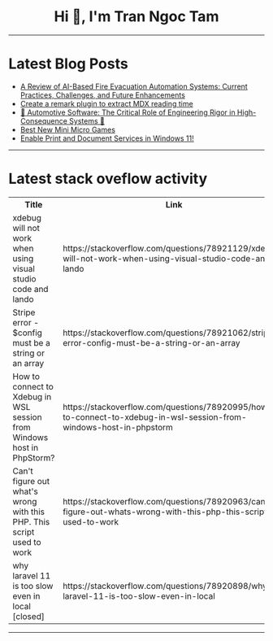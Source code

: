 <h1 align="center">Hi 👋, I'm Tran Ngoc Tam</h1>

---

# Latest Blog Posts 
<!-- BLOG-POST-LIST:START -->
- [A Review of AI-Based Fire Evacuation Automation Systems: Current Practices, Challenges, and Future Enhancements](https://dev.to/tahirriqball/a-review-of-ai-based-fire-evacuation-automation-systems-current-practices-challenges-and-future-enhancements-4da2)
- [Create a remark plugin to extract MDX reading time](https://dev.to/logto/create-a-remark-plugin-to-extract-mdx-reading-time-5d2h)
- [🚗 Automotive Software: The Critical Role of Engineering Rigor in High-Consequence Systems 🚗](https://dev.to/edensoftlabs/automotive-software-the-critical-role-of-engineering-rigor-in-high-consequence-systems-1e97)
- [Best New Mini Micro Games](https://dev.to/joestrout/best-new-mini-micro-games-55gg)
- [Enable Print and Document Services in Windows 11!](https://dev.to/winsides/enable-print-and-document-services-in-windows-11-ppe)
<!-- BLOG-POST-LIST:END -->

---

# Latest stack oveflow activity
<table>
  <tr><th>Title</th><th>Link</th></tr>
  <!-- STACKOVERFLOW:START --><tr><td>xdebug will not work when using visual studio code and lando</td><td>https://stackoverflow.com/questions/78921129/xdebug-will-not-work-when-using-visual-studio-code-and-lando</td></tr><tr><td>Stripe error - $config must be a string or an array</td><td>https://stackoverflow.com/questions/78921062/stripe-error-config-must-be-a-string-or-an-array</td></tr><tr><td>How to connect to Xdebug in WSL session from Windows host in PhpStorm?</td><td>https://stackoverflow.com/questions/78920995/how-to-connect-to-xdebug-in-wsl-session-from-windows-host-in-phpstorm</td></tr><tr><td>Can&#39;t figure out what&#39;s wrong with this PHP. This script used to work</td><td>https://stackoverflow.com/questions/78920963/cant-figure-out-whats-wrong-with-this-php-this-script-used-to-work</td></tr><tr><td>why laravel 11 is too slow even in local [closed]</td><td>https://stackoverflow.com/questions/78920898/why-laravel-11-is-too-slow-even-in-local</td></tr><!-- STACKOVERFLOW:END -->
</table>

---



